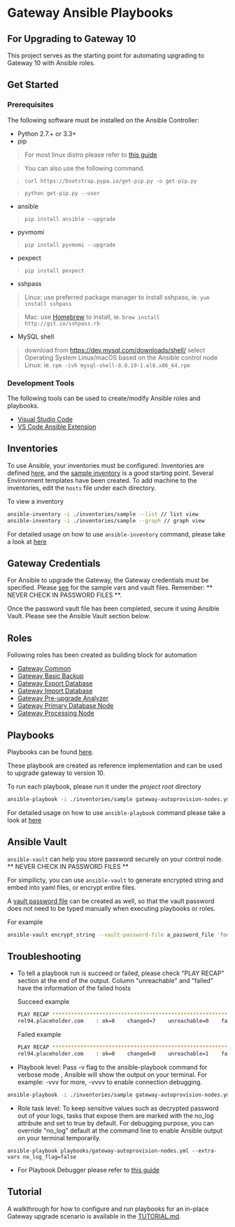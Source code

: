 # Gateway Ansible Playbooks

## For Upgrading to Gateway 10
This project serves as the starting point for automating upgrading to Gateway 10 with Ansible roles.

## Get Started

### Prerequisites
The following software must be installed on the Ansible Controller:
* Python 2.7.+ or 3.3+
* pip
> For most linux distro please refer to [this guide](https://www.tecmint.com/install-pip-in-linux/)

> You can also use the following command.

> `curl https://bootstrap.pypa.io/get-pip.py -o get-pip.py` 

> `python get-pip.py --user`

* ansible
> `pip install ansible --upgrade`
* pyvmomi
> `pip install pyvmomi --upgrade`
* pexpect
> `pip install pexpect`

* sshpass
> Linux: use preferred package manager to install sshpass, ie. `yum install sshpass`

> Mac: use [Homebrew](https://brew.sh/) to install, ie. `brew install http://git.io/sshpass.rb`

* MySQL shell
> download from https://dev.mysql.com/downloads/shell/ select Operating System Linux/macOS based on the Ansible control node
> Linux: ie. `rpm -ivh mysql-shell-8.0.19-1.el6.x86_64.rpm`


### Development Tools
The following tools can be used to create/modify Ansible roles and playbooks.
* [Visual Studio Code](https://code.visualstudio.com/)
* [VS Code Ansible Extension](https://marketplace.visualstudio.com/items?itemName=vscoss.vscode-ansible)


## Inventories
To use Ansible, your inventories must be configured. 
Inventories are defined [here](/inventories), and the [sample inventory](/inventories/sample) is a good starting point. Several Environment templates have been created.
To add machine to the inventories, edit the `hosts` file under each directory.

To view a inventory
```bash
ansible-inventory -i ./inventories/sample --list // list view
ansible-inventory -i ./inventories/sample --graph // graph view
```

For detailed usage on how to use `ansible-inventory` command, please take a look at [here](https://docs.ansible.com/ansible/latest/cli/ansible-inventory.html)

## Gateway Credentials
For Ansible to upgrade the Gateway, the Gateway credentials must be specified.  Please [see](/inventories/sample/group_vars/all)
 for the sample vars and vault files. 
Remember: ** NEVER CHECK IN PASSWORD FILES **.

Once the password vault file has been completed, secure it using Ansible Vault. Please see
the Ansible Vault section below.

## Roles
Following roles has been created as building block for automation
* [Gateway Common](/roles/gateway_common)
* [Gateway Basic Backup](/roles/gateway_basic_backup)
* [Gateway Export Database](/roles/gateway_export_database)
* [Gateway Import Database](/roles/gateway_import_database)
* [Gateway Pre-upgrade Analyzer](/roles/gateway_preupgrade_analyzer)
* [Gateway Primary Database Node](/roles/gateway_primary_db_node)
* [Gateway Processing Node](/roles/gateway_processing_node)

## Playbooks
Playbooks can be found [here](/playbooks).

These playbook are created as reference implementation and can be used to upgrade gateway to version 10. 

To run each playbook, please run it under the *project root* directory
```bash
ansible-playbook -i ./inventories/sample gateway-autoprovision-nodes.yml
```

For detailed usage on how to use `ansible-playbook` command please take a look at [here](https://docs.ansible.com/ansible/latest/cli/ansible-playbook.html)

## Ansible Vault
`ansible-vault` can help you store password securely on your control node. ** NEVER CHECK IN PASSWORD FILES **

For simpilicty, you can use `ansible-vault` to generate encrypted string and embed into yaml files, or encrypt entire files.

A [vault password file](https://docs.ansible.com/ansible/latest/user_guide/vault.html#providing-vault-passwords) can be created as well, so that the vault password does not need to be typed manually when executing playbooks or roles.

For example
```bash
ansible-vault encrypt_string --vault-password-file a_password_file 'foobar' --name 'the_secret'
```
## Troubleshooting
* To tell a playbook run is succeed or failed, please check "PLAY RECAP" section at the end of the output. Column "unreachable" and  "failed" have the information of the failed hosts
    
    Succeed example
    ```bash
    PLAY RECAP *************************************************************************************************************
    rel94.placeholder.com    : ok=8    changed=7    unreachable=0    failed=0    skipped=2    rescued=0    ignored=0   
    ```
    Failed example
    ```bash
    PLAY RECAP *************************************************************************************************************
    rel94.placeholder.com    : ok=0    changed=0    unreachable=1    failed=0    skipped=0    rescued=0    ignored=0   
    ```


* Playbook level:
Pass -v flag to the ansible-playbook command for verbose mode , Ansible will show the output on your terminal. 
For example: -vvv for more, -vvvv to enable connection debugging.
```bash
ansible-playbook -i ./inventories/sample gateway-autoprovision-nodes.yml -vvvv
```
* Role task level:
To keep sensitive values such as decrypted password out of your logs, tasks that expose them are marked with the no_log attribute and set to true by default.
For debugging purpose, you can override "no_log" default at the command line to enable Ansible output on your terminal temporarily. 
```
ansible-playbook playbooks/gateway-autoprovision-nodes.yml --extra-vars no_log_flag=false
```
* For Playbook Debugger please refer to [this guide](https://docs.ansible.com/ansible/latest/user_guide/playbooks_debugger.html)   

## Tutorial

A walkthrough for how to configure and run playbooks for an in-place Gateway upgrade scenario is available in the [TUTORIAL.md](TUTORIAL.md).
